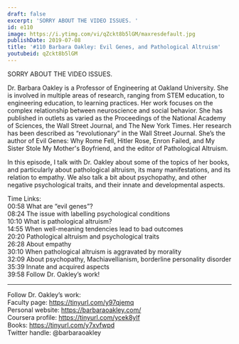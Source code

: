```yaml
---
draft: false
excerpt: 'SORRY ABOUT THE VIDEO ISSUES. '
id: e110
image: https://i.ytimg.com/vi/qZckt8b5lGM/maxresdefault.jpg
publishDate: 2019-07-08
title: '#110 Barbara Oakley: Evil Genes, and Pathological Altruism'
youtubeid: qZckt8b5lGM
---
```

SORRY ABOUT THE VIDEO ISSUES. 

Dr. Barbara Oakley is a Professor of Engineering at Oakland University. She is involved in multiple areas of research, ranging from STEM education, to engineering education, to learning practices. Her work focuses on the complex relationship between neuroscience and social behavior. She has published in outlets as varied as the Proceedings of the National Academy of Sciences, the Wall Street Journal, and The New York Times. Her research has been described as “revolutionary” in the Wall Street Journal. She’s the author of Evil Genes: Why Rome Fell, Hitler Rose, Enron Failed, and My Sister Stole My Mother's Boyfriend, and the editor of Pathological Altruism.

In this episode, I talk with Dr. Oakley about some of the topics of her books, and particularly about pathological altruism, its many manifestations, and its relation to empathy. We also talk a bit about psychopathy, and other negative psychological traits, and their innate and developmental aspects.  

Time Links:  
00:58  What are “evil genes”?  
08:24  The issue with labelling psychological conditions                    
10:10  What is pathological altruism?                
14:55  When well-meaning tendencies lead to bad outcomes            
20:20  Pathological altruism and psychological traits             
26:28  About empathy   
30:10  When pathological altruism is aggravated by morality  
32:09  About psychopathy, Machiavellianism, borderline personality disorder  
35:39  Innate and acquired aspects    
39:58  Follow Dr. Oakley’s work!    

---

Follow Dr. Oakley’s work:  
Faculty page: https://tinyurl.com/y97qjemq  
Personal website: https://barbaraoakley.com/  
Coursera profile: https://tinyurl.com/ycek8ylf  
Books: https://tinyurl.com/y7xvfwpd  
Twitter handle: @barbaraoakley

